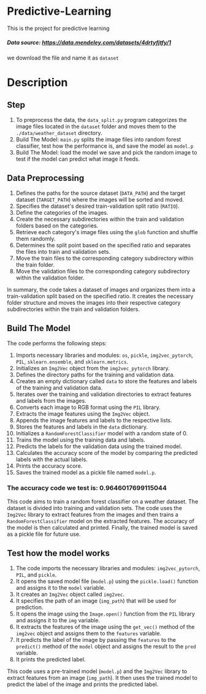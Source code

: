 # Predictive-Learning
This is the project for predictive learning

##### Data source: https://data.mendeley.com/datasets/4drtyfjtfy/1 
we download the file and name it as `dataset`

# Description

## Step
1. To preprocess the data, the `data_split.py` program categorizes the image files located in the `dataset` folder and moves them to the `./data/weather_dataset` directory.
2. Build The Model: `main.py` splits the image files into random forest classifier, test how the performance is, and save the model as `model.p`
3. Build The Model: load the model we save and pick the random image to test if the model can predict what image it feeds.

## Data Preprocessing

1. Defines the paths for the source dataset (`DATA_PATH`) and the target dataset (`TARGET_PATH`) where the images will be sorted and moved.
2. Specifies the dataset's desired train-validation split ratio (`RATIO`).
3. Define the categories of the images.
4. Create the necessary subdirectories within the train and validation folders based on the categories.
5. Retrieve each category's image files using the `glob` function and shuffle them randomly.
6. Determines the split point based on the specified ratio and separates the files into train and validation sets.
7. Move the train files to the corresponding category subdirectory within the train folder.
8. Move the validation files to the corresponding category subdirectory within the validation folder.

In summary, the code takes a dataset of images and organizes them into a train-validation split based on the specified ratio. It creates the necessary folder structure and moves the images into their respective category subdirectories within the train and validation folders.


## Build The Model
The code performs the following steps:

1. Imports necessary libraries and modules: `os`, `pickle`, `img2vec_pytorch`, `PIL`, `sklearn.ensemble`, and `sklearn.metrics`.
2. Initializes an `Img2Vec` object from the `img2vec_pytorch` library.
3. Defines the directory paths for the training and validation data.
4. Creates an empty dictionary called `data` to store the features and labels of the training and validation data.
5. Iterates over the training and validation directories to extract features and labels from the images.
6. Converts each image to RGB format using the `PIL` library.
7. Extracts the image features using the `Img2Vec` object.
8. Appends the image features and labels to the respective lists.
9. Stores the features and labels in the `data` dictionary.
10. Initializes a `RandomForestClassifier` model with a random state of 0.
11. Trains the model using the training data and labels.
12. Predicts the labels for the validation data using the trained model.
13. Calculates the accuracy score of the model by comparing the predicted labels with the actual labels.
14. Prints the accuracy score.
15. Saves the trained model as a pickle file named `model.p`.
### The accuracy code we test is: 0.9646017699115044

This code aims to train a random forest classifier on a weather dataset. The dataset is divided into training and validation sets. The code uses the `Img2Vec` library to extract features from the images and then trains a `RandomForestClassifier` model on the extracted features. The accuracy of the model is then calculated and printed. Finally, the trained model is saved as a pickle file for future use.


## Test how the model works

1. The code imports the necessary libraries and modules: `img2vec_pytorch`, `PIL`, and `pickle`.
2. It opens the saved model file (`model.p`) using the `pickle.load()` function and assigns it to the `model` variable.
3. It creates an `Img2Vec` object called `img2vec`.
4. It specifies the path of an image (`img_path`) that will be used for prediction.
5. It opens the image using the `Image.open()` function from the `PIL` library and assigns it to the `img` variable.
6. It extracts the features of the image using the `get_vec()` method of the `img2vec` object and assigns them to the `features` variable.
7. It predicts the label of the image by passing the `features` to the `predict()` method of the `model` object and assigns the result to the `pred` variable.
8. It prints the predicted label.

This code uses a pre-trained model (`model.p`) and the `Img2Vec` library to extract features from an image (`img_path`). It then uses the trained model to predict the label of the image and prints the predicted label.



